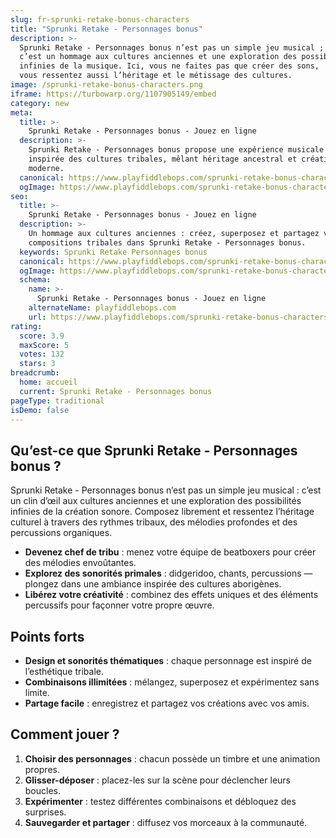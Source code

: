 ```yaml
---
slug: fr-sprunki-retake-bonus-characters
title: "Sprunki Retake - Personnages bonus"
description: >-
  Sprunki Retake - Personnages bonus n’est pas un simple jeu musical ;
  c’est un hommage aux cultures anciennes et une exploration des possibilités
  infinies de la musique. Ici, vous ne faites pas que créer des sons,
  vous ressentez aussi l’héritage et le métissage des cultures.
image: /sprunki-retake-bonus-characters.png
iframe: https://turbowarp.org/1107905149/embed
category: new
meta:
  title: >-
    Sprunki Retake - Personnages bonus - Jouez en ligne
  description: >-
    Sprunki Retake - Personnages bonus propose une expérience musicale
    inspirée des cultures tribales, mêlant héritage ancestral et créativité
    moderne.
  canonical: https://www.playfiddlebops.com/sprunki-retake-bonus-characters/
  ogImage: https://www.playfiddlebops.com/sprunki-retake-bonus-characters.png
seo:
  title: >-
    Sprunki Retake - Personnages bonus - Jouez en ligne
  description: >-
    Un hommage aux cultures anciennes : créez, superposez et partagez vos
    compositions tribales dans Sprunki Retake - Personnages bonus.
  keywords: Sprunki Retake Personnages bonus
  canonical: https://www.playfiddlebops.com/sprunki-retake-bonus-characters/
  ogImage: https://www.playfiddlebops.com/sprunki-retake-bonus-characters.png
  schema:
    name: >-
      Sprunki Retake - Personnages bonus - Jouez en ligne
    alternateName: playfiddlebops.com
    url: https://www.playfiddlebops.com/sprunki-retake-bonus-characters/
rating:
  score: 3.9
  maxScore: 5
  votes: 132
  stars: 3
breadcrumb:
  home: accueil
  current: Sprunki Retake - Personnages bonus
pageType: traditional
isDemo: false
---
```


## Qu’est-ce que Sprunki Retake - Personnages bonus ?

Sprunki Retake - Personnages bonus n’est pas un simple jeu musical : c’est un
clin d’œil aux cultures anciennes et une exploration des possibilités infinies
de la création sonore. Composez librement et ressentez l’héritage culturel
à travers des rythmes tribaux, des mélodies profondes et des percussions organiques.

- **Devenez chef de tribu** : menez votre équipe de beatboxers pour créer des
  mélodies envoûtantes.
- **Explorez des sonorités primales** : didgeridoo, chants, percussions —
  plongez dans une ambiance inspirée des cultures aborigènes.
- **Libérez votre créativité** : combinez des effets uniques et des éléments
  percussifs pour façonner votre propre œuvre.

## Points forts

- **Design et sonorités thématiques** : chaque personnage est inspiré de l’esthétique tribale.
- **Combinaisons illimitées** : mélangez, superposez et expérimentez sans limite.
- **Partage facile** : enregistrez et partagez vos créations avec vos amis.

## Comment jouer ?

1. **Choisir des personnages** : chacun possède un timbre et une animation propres.
2. **Glisser-déposer** : placez-les sur la scène pour déclencher leurs boucles.
3. **Expérimenter** : testez différentes combinaisons et débloquez des surprises.
4. **Sauvegarder et partager** : diffusez vos morceaux à la communauté.
